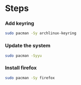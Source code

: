# Steps

### Add keyring
```sh
sudo pacman -Sy archlinux-keyring
```


### Update the system
```sh
sudo pacman -Syyu
```

### Install firefox
```sh
sudo pacman -Sy firefox
```
